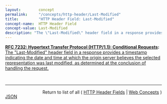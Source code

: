 ```yaml
---
layout:        concept
permalink:     "/concepts/http-header/Last-Modified"
title:         "HTTP Header Field: Last-Modified"
concept-name:  HTTP Header Field
concept-value: Last-Modified
description: "The \"Last-Modified\" header field in a response provides a timestamp indicating the date and time at which the origin server believes the selected representation was last modified, as determined at the conclusion of handling the request."
---
```


**[RFC 7232: Hypertext Transfer Protocol (HTTP/1.1): Conditional Requests](/specs/IETF/RFC/7232 "The Hypertext Transfer Protocol (HTTP) is an application-level protocol for distributed, collaborative, hypertext information systems. This document defines HTTP/1.1 conditional requests, including metadata header fields for indicating state changes, request header fields for making preconditions on such state, and rules for constructing the responses to a conditional request when one or more preconditions evaluate to false."):** [The "Last-Modified" header field in a response provides a timestamp indicating the date and time at which the origin server believes the selected representation was last modified, as determined at the conclusion of handling the request.](http://tools.ietf.org/html/rfc7232#section-2.2 "Read documentation for HTTP Header Field &#34;Last-Modified&#34;")

<br/>
<hr/>

<p style="float : left"><a href="./Last-Modified.json" title="JSON representing this particular Web Concept value">JSON</a></p>
<p style="text-align: right">Return to list of all ( <a href="../http-headers">HTTP Header Fields</a> | <a href="../">Web Concepts</a> )</p>
